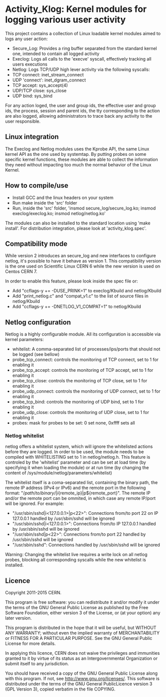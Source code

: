 # Activity_Klog: Kernel modules for logging various user activity

This project contains a collection of Linux loadable kernel modules aimed to logs any user action:
- Secure_Log: Provides a ring buffer separated from the standard kernel one, intended to contain all logged activity
- Execlog: Logs all calls to the 'execve' syscall, effectively tracking all users executions
- Netlog: Logs TCP/UDP high lever activity via the following syscalls:
 - TCP connect: inet_stream_connect
 - UDP 'connect': inet_dgram_connect
 - TCP accept: sys_accept(4)
 - UDP/TCP close: sys_close
 - UDP bind: sys_bind

For any action loged, the user and group ids, the effective user and group ids, the process, session and parent ids, the tty corresponding to the action are also logged, allowing administrators to trace back any activity to the user responsible.

##  Linux integration

The Execlog and Netlog modules uses the Kprobe API, the same Linux kernel API as the one used by systemtap.
By putting probes on some specific kernel functions, these modules are able to collect the information they need without impacting too much the normal behavior of the Linux Kernel.

## How to compile/use

- Install GCC and the linux headers on your system
- Run make inside the 'src' folder
- Run, inside the 'src' folder, 'insmod secure_log/secure_log.ko; insmod execlog/execlog.ko; insmod netlog/netlog.ko'

The modules can also be installed to the standard location using 'make install'.
For distribution integration, please look at 'activity_klog.spec'.

## Compatibility mode

While version 2 introduces an secure_log and new interfaces to configure netlog, it's possible to have it behave as version 1.
This compatibility version is the one used on Scientific Linux CERN 6 while the new version is used on Centos CERN 7.

In order to enable this feature, please look inside the spec file or:
- Add "ccflags-y += -DUSE_PRINK=1" to execlog/Kbuild and netlog/Kbuild
- Add "print_netlog.c" and "compat_v1.c" to the list of source files in netlog/Kbuild
- Add "ccflags-y += -DNETLOG_V1_COMPAT=1" to netlog/Kbuild

## Netlog configuration

Netlog is a highly configurable module. All its configuration is accessible via kernel parameters:
- whitelist: A comma-separated list of processes/ips/ports that should not be logged (see bellow)
- probe_tcp_connect: controls the monitoring of TCP connect, set to 1 for enabling it
- probe_tcp_accept: controls the monitoring of TCP accept, set to 1 for enabling it
- probe_tcp_close: controls the monitoring of TCP close, set to 1 for enabling it
- probe_udp_connect: controls the monitoring of UDP connect, set to 1 for enabling it
- probe_tcp_bind: controls the monitoring of UDP bind, set to 1 for enabling it
- probe_udp_close: controls the monitoring of UDP close, set to 1 for enabling it
- probes: mask for probes to be set: 0 set none, 0xffff sets all

### Netlog whitelist

netlog offers a whitelist system, which will ignore the whitelisted actions before they are logged.
In order to be used, the module needs to be compiled with WHITELISTING set to 1 in netlog/netlog.h.
This feature is controled by the 'whitelist' parameter and can be set at load time (by specifying it when loading the module) or at run time (by changing the content of /sys/module/netlog/parameters/whitelist)

The whitelist itself is a coma-separated list, containing the binary path, the remote IP address (IPv4 or IPv6) and the remote port in the following format: "${/path/to/binary/}|i${remote_ip}|p${remote_port}".
The remote IP and/or the remote port can be ommited, in which case any remote IP/port will be ignored. For example:
- "/usr/sbin/sshd|i<127.0.0.1>|p<22>": Connections from/to port 22 on IP 127.0.0.1 handled by /usr/sbin/sshd will be ignored
- "/usr/sbin/sshd|i<127.0.0.1>": Connections from/to IP 127.0.0.1 handled by /usr/sbin/sshd will be ignored
- "/usr/sbin/sshd|p<22>": Connections from/to port 22 handled by /usr/sbin/sshd will be ignored
- "/usr/sbin/sshd": Connections handled by /usr/sbin/sshd will be ignored

Warning: Changing the whitelist live requires a write lock on all netlog probes, blocking all corresponding syscalls while the new whitelist is installed.

## Licence

Copyright 2011-2015 CERN.

This program is free software: you can redistribute it and/or modify it under the terms of the GNU General Public License as published by the Free Software Foundation, either version 3 of the License, or (at your option) any later version.

This program is distributed in the hope that it will be useful, but WITHOUT ANY WARRANTY; without even the implied warranty of MERCHANTABILITY or FITNESS FOR A PARTICULAR PURPOSE. See the GNU General Public License for more details.

In applying this licence, CERN does not waive the privileges and immunities granted to it by virtue of its status as an Intergovernmental Organization or submit itself to any jurisdiction.

You should have received a copy of the GNU General Public License along with this program. If not, see <http://www.gnu.org/licenses/>. This software is distributed under the terms of the GNU General PublicLicence version 3 (GPL Version 3), copied verbatim in the file COPYING. 
